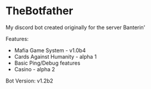 # TheBotfather

My discord bot created originally for the server Banterin'

Features:
 - Mafia Game System - v1.0b4
 - Cards Against Humanity - alpha 1
 - Basic Ping/Debug features
 - Casino - alpha 2
 
 Bot Version: v1.2b2
